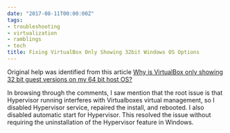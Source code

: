 ```yaml
---
date: "2017-08-11T00:00:00Z"
tags:
- troubleshooting
- virtualization
- ramblings
- tech
title: Fixing VirtualBox Only Showing 32bit Windows OS Options
---
```


Original help was identified from this article [Why is VirtualBox only showing 32 bit guest versions on my 64 bit host OS?](http://www.fixedbyvonnie.com/2014/11/virtualbox-showing-32-bit-guest-versions-64-bit-host-os/)

In browsing through the comments, I saw mention that the root issue is that Hypervisor running interferes with Virtualboxes virtual management, so I disabled Hypervisor service, repaired the install, and rebooted. I also disabled automatic start for Hypervisor.
This resolved the issue without requiring the uninstallation of the Hypervisor feature in Windows.

